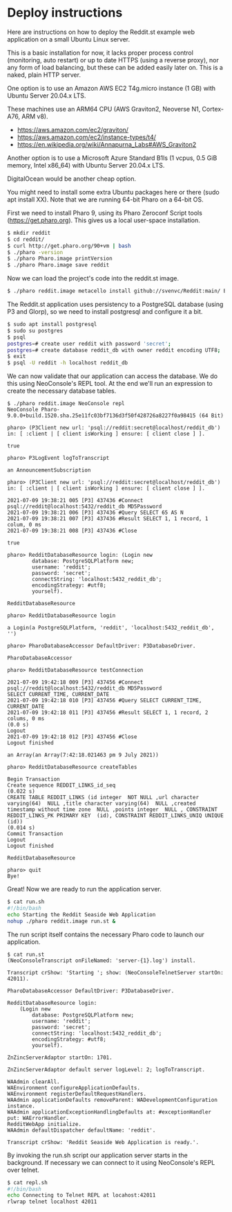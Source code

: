 # Deploy instructions

Here are instructions on how to deploy the Reddit.st example web application on a small Ubuntu Linux server.

This is a basic installation for now, it lacks proper process control (monitoring, auto restart) or up to date HTTPS (using a reverse proxy), nor any form of load balancing, but these can be added easily later on. This is a naked, plain HTTP server.

One option is to use an Amazon AWS EC2 T4g.micro instance (1 GB) with Ubuntu Server 20.04.x LTS.

These machines use an ARM64 CPU (AWS Graviton2, Neoverse N1, Cortex-A76, ARM v8).

- https://aws.amazon.com/ec2/graviton/
- https://aws.amazon.com/ec2/instance-types/t4/
- https://en.wikipedia.org/wiki/Annapurna_Labs#AWS_Graviton2

Another option is to use a Microsoft Azure Standard B1ls (1 vcpus, 0.5 GiB memory, Intel x86_64) with Ubuntu Server 20.04.x LTS.

DigitalOcean would be another cheap option.

You might need to install some extra Ubuntu packages here or there (sudo apt install XX). Note that we are running 64-bit Pharo on a 64-bit OS.

First we need to install Pharo 9, using its Pharo Zeroconf Script tools (https://get.pharo.org). This gives us a local user-space installation.

````bash
$ mkdir reddit
$ cd reddit/
$ curl http://get.pharo.org/90+vm | bash
$ ./pharo -version
$ ./pharo Pharo.image printVersion
$ ./pharo Pharo.image save reddit
````

Now we can load the project's code into the reddit.st image.

````bash
$ ./pharo reddit.image metacello install github://svenvc/Reddit:main/ BaselineOfReddit
````

The Reddit.st application uses persistency to a PostgreSQL database (using P3 and Glorp), so we need to install postgresql and configure it a bit.

````bash
$ sudo apt install postgresql
$ sudo su postgres
$ psql
postgres=# create user reddit with password 'secret';
postgres=# create database reddit_db with owner reddit encoding UTF8;
$ exit
$ psql -U reddit -h localhost reddit_db
````

We can now validate that our application can access the database. 
We do this using NeoConsole's REPL tool.
At the end we'll run an expression to create the necessary database tables.

````Smalltalk
$ ./pharo reddit.image NeoConsole repl
NeoConsole Pharo-9.0.0+build.1520.sha.25e11fc03bf7136d3f50f428726a8227f0a98415 (64 Bit)

pharo> (P3Client new url: 'psql://reddit:secret@localhost/reddit_db') in: [ :client | [ client isWorking ] ensure: [ client close ] ].

true

pharo> P3LogEvent logToTranscript

an AnnouncementSubscription

pharo> (P3Client new url: 'psql://reddit:secret@localhost/reddit_db') in: [ :client | [ client isWorking ] ensure: [ client close ] ].

2021-07-09 19:38:21 005 [P3] 437436 #Connect psql://reddit@localhost:5432/reddit_db MD5Password
2021-07-09 19:38:21 006 [P3] 437436 #Query SELECT 65 AS N
2021-07-09 19:38:21 007 [P3] 437436 #Result SELECT 1, 1 record, 1 colum, 0 ms
2021-07-09 19:38:21 008 [P3] 437436 #Close

true

pharo> RedditDatabaseResource login: (Login new
		database: PostgreSQLPlatform new;
		username: 'reddit';
		password: 'secret';
		connectString: 'localhost:5432_reddit_db';
		encodingStrategy: #utf8;
		yourself).

RedditDatabaseResource

pharo> RedditDatabaseResource login

a Login(a PostgreSQLPlatform, 'reddit', 'localhost:5432_reddit_db', '')

pharo> PharoDatabaseAccessor DefaultDriver: P3DatabaseDriver.

PharoDatabaseAccessor

pharo> RedditDatabaseResource testConnection

2021-07-09 19:42:18 009 [P3] 437456 #Connect psql://reddit@localhost:5432/reddit_db MD5Password
SELECT CURRENT_TIME, CURRENT_DATE
2021-07-09 19:42:18 010 [P3] 437456 #Query SELECT CURRENT_TIME, CURRENT_DATE
2021-07-09 19:42:18 011 [P3] 437456 #Result SELECT 1, 1 record, 2 colums, 0 ms
(0.0 s)
Logout
2021-07-09 19:42:18 012 [P3] 437456 #Close
Logout finished

an Array(an Array(7:42:18.021463 pm 9 July 2021))

pharo> RedditDatabaseResource createTables

Begin Transaction
Create sequence REDDIT_LINKS_id_seq
(0.022 s)
CREATE TABLE REDDIT_LINKS (id integer  NOT NULL ,url character varying(64)  NULL ,title character varying(64)  NULL ,created timestamp without time zone  NULL ,points integer  NULL , CONSTRAINT REDDIT_LINKS_PK PRIMARY KEY  (id), CONSTRAINT REDDIT_LINKS_UNIQ UNIQUE  (id))
(0.014 s)
Commit Transaction
Logout
Logout finished

RedditDatabaseResource

pharo> quit
Bye!
````

Great! Now we are ready to run the application server.

````bash
$ cat run.sh
#!/bin/bash
echo Starting the Reddit Seaside Web Application
nohup ./pharo reddit.image run.st &
````

The run script itself contains the necessary Pharo code to launch our application.

````Smalltalk
$ cat run.st
(NeoConsoleTranscript onFileNamed: 'server-{1}.log') install.

Transcript crShow: 'Starting '; show: (NeoConsoleTelnetServer startOn: 42011).

PharoDatabaseAccessor DefaultDriver: P3DatabaseDriver.

RedditDatabaseResource login: 
	(Login new
		database: PostgreSQLPlatform new;
		username: 'reddit';
		password: 'secret';
		connectString: 'localhost:5432_reddit_db';
		encodingStrategy: #utf8;
		yourself).

ZnZincServerAdaptor startOn: 1701.

ZnZincServerAdaptor default server logLevel: 2; logToTranscript.

WAAdmin clearAll.
WAEnvironment configureApplicationDefaults.
WAEnvironment registerDefaultRequestHandlers.
WAAdmin applicationDefaults removeParent: WADevelopmentConfiguration instance.
WAAdmin applicationExceptionHandlingDefaults at: #exceptionHandler put: WAErrorHandler.
RedditWebApp initialize.
WAAdmin defaultDispatcher defaultName: 'reddit'.

Transcript crShow: 'Reddit Seaside Web Application is ready.'.
````

By invoking the run.sh script our application server starts in the background. 
If necessary we can connect to it using NeoConsole's REPL over telnet.

````bash
$ cat repl.sh 
#!/bin/bash
echo Connecting to Telnet REPL at locahost:42011
rlwrap telnet localhost 42011
````

